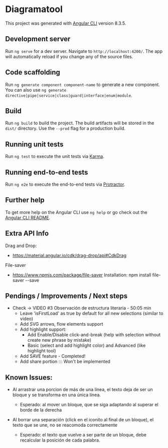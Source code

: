 # Diagramatool

This project was generated with [Angular CLI](https://github.com/angular/angular-cli) version 8.3.5.

## Development server

Run `ng serve` for a dev server. Navigate to `http://localhost:4200/`. The app will automatically reload if you change any of the source files.

## Code scaffolding

Run `ng generate component component-name` to generate a new component. You can also use `ng generate directive|pipe|service|class|guard|interface|enum|module`.

## Build

Run `ng build` to build the project. The build artifacts will be stored in the `dist/` directory. Use the `--prod` flag for a production build.

## Running unit tests

Run `ng test` to execute the unit tests via [Karma](https://karma-runner.github.io).

## Running end-to-end tests

Run `ng e2e` to execute the end-to-end tests via [Protractor](http://www.protractortest.org/).

## Further help

To get more help on the Angular CLI use `ng help` or go check out the [Angular CLI README](https://github.com/angular/angular-cli/blob/master/README.md).

## Extra API Info
Drag and Drop:
  - https://material.angular.io/cdk/drag-drop/api#CdkDrag

File-saver
  - https://www.npmjs.com/package/file-saver
    Installation: npm install file-saver --save

## Pendings / Improvements / Next steps
  - Check -> VIDEO #3 Observación de estructura literaria - 50:05 min
    - Leave 'isFirstLoad' as true by default for all new selections (similar to video)
    - Add SVG arrows, flow elements support
    - Add highlight support:
      - Add Enable/Disable click-and-break (help with selection without create new phrase by mistake)
      - Basic (select and add highlight color) and Advanced (like highlight tool)
    - Add SAVE feature - Completed!
    - Add share portion ::: Won't be implemented


## Known Issues:
  - Al arrastrar una porcion de más de una línea, el texto deja de ser un bloque y se transforma en una única línea.
      - Esperado: al mover un bloque, que se siga adaptando al superar el borde de la derecha

  - Al borrar una separación (click en el iconito al final de un bloque), el texto que se une, no se reacomoda 
    correctamente
      - Esperado: el texto que vuelve a ser parte de un bloque, debe recalcular la posición de cada palabra.

